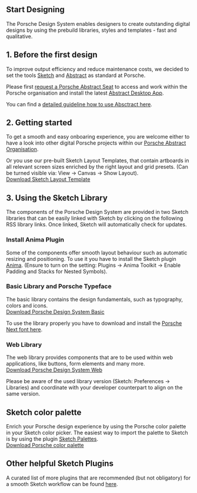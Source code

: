 ## Start Designing

The Porsche Design System enables designers to create outstanding digital designs by using the prebuild libraries, styles and templates - fast and qualitative. 

## 1. Before the first design
To improve output efficiency and reduce maintenance costs, we decided to set the tools [Sketch](https://www.sketch.com/) and [Abstract](https://www.goabstract.com/) as standard at Porsche. 

Please first [request a Porsche Abstract Seat](http://eepurl.com/gnOIXD) to access and work within the Porsche organisation and install the latest [Abstract Desktop App](https://app.goabstract.com/). 

You can find a [detailed guideline how to use Absctract here](#/web/getting-started/design-workflow).

## 2. Getting started
To get a smooth and easy onboaring experience, you are welcome either to have a look into other digital Porsche projects within our [Porsche Abstract Organisation](https://app.abstract.com/organizations/bc37bb03-3469-4b15-99a2-60dbec187bce/projects). 

Or you use our pre-built Sketch Layout Templates, that contain artboards in all relevant screen sizes enriched by the right layout and grid presets. (Can be turned visible via: View → Canvas → Show Layout).  
[Download Sketch Layout Template](http://ui.porsche.com/latest/porsche-ui-kit-layout-template.sketch)

## 3. Using the Sketch Library
The components of the Porsche Design System are provided in two Sketch libraries that can be easily linked with Sketch by clicking on the following RSS library links. Once linked, Sketch will automatically check for updates. 

### Install Anima Plugin
Some of the components offer smooth layout behaviour such as automatic resizing and positioning. To use it you have to install the Sketch plugin [Anima](https://www.animaapp.com/). (Ensure to turn on the setting: Plugins → Anima Toolkit → Enable Padding and Stacks for Nested Symbols).   

### Basic Library and Porsche Typeface
The basic library contains the design fundamentals, such as typography, colors and icons.  
[Download Porsche Design System Basic](sketch://add-library?url=https%3A%2F%2Fui.porsche.com%2Fporsche-ui-kit-basic.sketch.xml) 

To use the library properly you have to download and install the [Porsche Next font here](http://cdn.ui.porsche.com/porsche-ui-kit/font/v2/Porsche_Next_Desktop_OTF_Lat-Gr-Cyr.zip). 

### Web Library
The web library provides components that are to be used within web applications, like buttons, form elements and many more.  
[Download Porsche Design System Web](sketch://add-library?url=https%3A%2F%2Fui.porsche.com%2Fporsche-ui-kit-web.sketch.xml)

Please be aware of the used library version (Sketch: Preferences → Libraries) and coordinate with your developer counterpart to align on the same version.

## Sketch color palette
Enrich your Porsche design experience by using the Porsche color palette in your Sketch color picker. The easiest way to import the palette to Sketch is by using the plugin [Sketch Palettes](https://github.com/andrewfiorillo/sketch-palettes).  
[Download Porsche color palette](https://ui.porsche.com/latest/porsche-ui-kit-colors.sketchpalette)

## Other helpful Sketch Plugins
A curated list of more plugins that are recommended (but not obligatory) for a smooth Sketch workflow can be found [here](#/web/getting-started/sketch-plugins).

